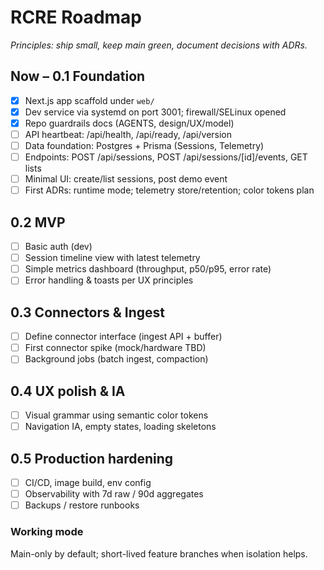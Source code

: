 # RCRE Roadmap

_Principles: ship small, keep main green, document decisions with ADRs._

## Now – 0.1 Foundation
- [x] Next.js app scaffold under `web/`
- [x] Dev service via systemd on port 3001; firewall/SELinux opened
- [x] Repo guardrails docs (AGENTS, design/UX/model)
- [ ] API heartbeat: /api/health, /api/ready, /api/version
- [ ] Data foundation: Postgres + Prisma (Sessions, Telemetry)
- [ ] Endpoints: POST /api/sessions, POST /api/sessions/[id]/events, GET lists
- [ ] Minimal UI: create/list sessions, post demo event
- [ ] First ADRs: runtime mode; telemetry store/retention; color tokens plan

## 0.2 MVP
- [ ] Basic auth (dev)
- [ ] Session timeline view with latest telemetry
- [ ] Simple metrics dashboard (throughput, p50/p95, error rate)
- [ ] Error handling & toasts per UX principles

## 0.3 Connectors & Ingest
- [ ] Define connector interface (ingest API + buffer)
- [ ] First connector spike (mock/hardware TBD)
- [ ] Background jobs (batch ingest, compaction)

## 0.4 UX polish & IA
- [ ] Visual grammar using semantic color tokens
- [ ] Navigation IA, empty states, loading skeletons

## 0.5 Production hardening
- [ ] CI/CD, image build, env config
- [ ] Observability with 7d raw / 90d aggregates
- [ ] Backups / restore runbooks

### Working mode
Main-only by default; short-lived feature branches when isolation helps.
